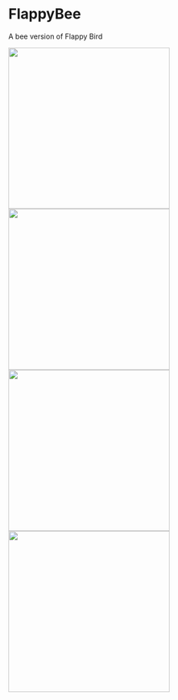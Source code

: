 # FlappyBee
A bee version of Flappy Bird

<p>
<img src="http://www.pradipkharbuja.com.np/wp-content/uploads/2015/12/Splash-Screen.png" width="320" align="left">
<img src="http://www.pradipkharbuja.com.np/wp-content/uploads/2015/12/Main-Screen.png" width="320" align="left">
</p>

<p>&nbsp;</p>

<p>
<img src="http://www.pradipkharbuja.com.np/wp-content/uploads/2015/12/Profile.png" width="320" align="left">
<img src="http://www.pradipkharbuja.com.np/wp-content/uploads/2015/12/Touch-to-Play.png" width="320" align="left">
</p>
